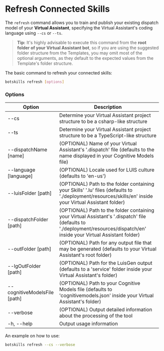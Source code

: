 # Refresh Connected Skills

The `refresh` command allows you to train and publish your existing dispatch model of your **Virtual Assistant**, specifying the Virtual Assistant's coding language using `--cs` or `--ts`.

> **Tip:** It's highly advisable to execute this command from the **root folder of your Virtual Assistant bot**, so if you are using the suggested folder structure from the Templates, you may omit most of the optional arguments, as they default to the expected values from the Template's folder structure.

The basic command to refresh your connected skills:

```bash
botskills refresh [options]
```

### Options

| Option                        | Description                                                                                                                                                                 |
|-------------------------------|-----------------------------------------------------------------------------------------------------------------------------------------------------------------------------|
| --cs                          | Determine your Virtual Assistant project structure to be a csharp-like structure                                                                                            |
| --ts                          | Determine your Virtual Assistant project structure to be a TypeScript-like structure                                                                                        |
| --dispatchName [name]         | (OPTIONAL) Name of your Virtual Assistant's '.dispatch' file (defaults to the name displayed in your Cognitive Models file)                                                 |
| --language [language]         | (OPTIONAL) Locale used for LUIS culture (defaults to 'en-us')                                                                                                               |
| --luisFolder [path]           | (OPTIONAL) Path to the folder containing your Skills' '.lu' files (defaults to './deployment/resources/skills/en' inside your Virtual Assistant folder)                     |
| --dispatchFolder [path]       | (OPTIONAL) Path to the folder containing your Virtual Assistant's '.dispatch' file (defaults to './deployment/resources/dispatch/en' inside your Virtual Assistant folder)  |
| --outFolder [path]            | (OPTIONAL) Path for any output file that may be generated (defaults to your Virtual Assistant's root folder)                                                                |
| --lgOutFolder [path]          | (OPTIONAL) Path for the LuisGen output (defaults to a 'service' folder inside your Virtual Assistant's folder)                                                              |
| --cognitiveModelsFile [path]  | (OPTIONAL) Path to your Cognitive Models file (defaults to 'cognitivemodels.json' inside your Virtual Assistant's folder)                                                   |
| --verbose                     | (OPTIONAL) Output detailed information about the processing of the tool                                                                                                     |
| -h, --help                    | Output usage information                                                                                                                                                    |

An example on how to use:

```bash
botskills refresh --cs --verbose
```